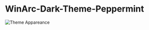 # WinArc-Dark-Theme-Peppermint
![Theme Appareance](https://github.com/jernesten/WinArc-Theme-Peppermint/blob/master/capArcDk.png "Theme Appareance")
